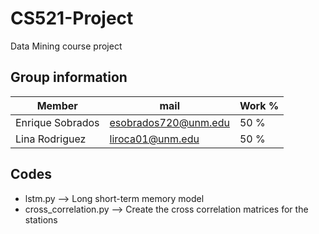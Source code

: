 # CS521-Project
Data Mining course project

## Group information

| Member   | mail    | Work %  | 
| -------- | ------- | ------- |
| Enrique Sobrados  | esobrados720@unm.edu | 50 %    |
| Lina Rodriguez | liroca01@unm.edu     | 50 %    |

## Codes
- lstm.py --> Long short-term memory model
- cross_correlation.py --> Create the cross correlation matrices for the stations

